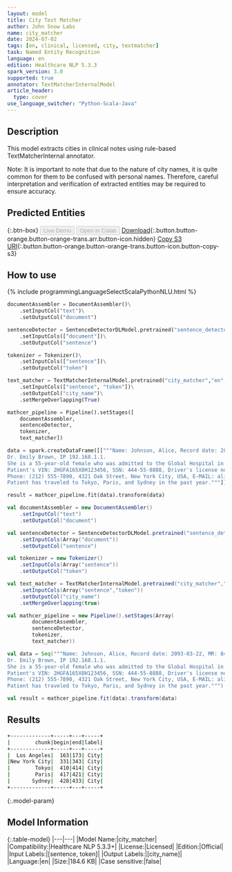 ```yaml
---
layout: model
title: City Text Matcher
author: John Snow Labs
name: city_matcher
date: 2024-07-02
tags: [en, clinical, licensed, city, textmatcher]
task: Named Entity Recognition
language: en
edition: Healthcare NLP 5.3.3
spark_version: 3.0
supported: true
annotator: TextMatcherInternalModel
article_header:
  type: cover
use_language_switcher: "Python-Scala-Java"
---
```


## Description

This model extracts cities in clinical notes using rule-based TextMatcherInternal annotator.

Note: It is important to note that due to the nature of city names, it is quite common for them to be confused with personal names. Therefore, careful interpretation and verification of extracted entities may be required to ensure accuracy.

## Predicted Entities



{:.btn-box}
<button class="button button-orange" disabled>Live Demo</button>
<button class="button button-orange" disabled>Open in Colab</button>
[Download](https://s3.amazonaws.com/auxdata.johnsnowlabs.com/clinical/models/city_matcher_en_5.3.3_3.0_1719894653884.zip){:.button.button-orange.button-orange-trans.arr.button-icon.hidden}
[Copy S3 URI](s3://auxdata.johnsnowlabs.com/clinical/models/city_matcher_en_5.3.3_3.0_1719894653884.zip){:.button.button-orange.button-orange-trans.button-icon.button-copy-s3}

## How to use



<div class="tabs-box" markdown="1">
{% include programmingLanguageSelectScalaPythonNLU.html %}
	
```python
documentAssembler = DocumentAssembler()\
    .setInputCol("text")\
    .setOutputCol("document")

sentenceDetector = SentenceDetectorDLModel.pretrained("sentence_detector_dl_healthcare","en","clinical/models")\
    .setInputCols(["document"])\
    .setOutputCol("sentence")

tokenizer = Tokenizer()\
    .setInputCols(["sentence"])\
    .setOutputCol("token")

text_matcher = TextMatcherInternalModel.pretrained("city_matcher","en","clinical/models") \
    .setInputCols(["sentence", "token"])\
    .setOutputCol("city_name")\
    .setMergeOverlapping(True)

mathcer_pipeline = Pipeline().setStages([
    documentAssembler,
    sentenceDetector,
    tokenizer,
    text_matcher])

data = spark.createDataFrame([["""Name: Johnson, Alice, Record date: 2093-03-22, MR: 846275.
Dr. Emily Brown, IP 192.168.1.1.
She is a 55-year-old female who was admitted to the Global Hospital in Los Angeles for hip replacement on 03/22/93.
Patient's VIN: 2HGFA165X8H123456, SSN: 444-55-8888, Driver's license no: C789012D.
Phone: (212) 555-7890, 4321 Oak Street, New York City, USA, E-MAIL: alice.johnson@example.com.
Patient has traveled to Tokyo, Paris, and Sydney in the past year."""]]).toDF("text")

result = mathcer_pipeline.fit(data).transform(data)
```
```scala
val documentAssembler = new DocumentAssembler()
	.setInputCol("text")
	.setOutputCol("document")

val sentenceDetector = SentenceDetectorDLModel.pretrained("sentence_detector_dl_healthcare","en","clinical/models")
	.setInputCols(Array("document"))
	.setOutputCol("sentence")

val tokenizer = new Tokenizer()
	.setInputCols(Array("sentence"))
	.setOutputCol("token")

val text_matcher = TextMatcherInternalModel.pretrained("city_matcher","en","clinical/models")
	.setInputCols(Array("sentence","token"))
	.setOutputCol("city_name")
	.setMergeOverlapping(true)

val mathcer_pipeline = new Pipeline().setStages(Array(
		documentAssembler,
		sentenceDetector,
		tokenizer,
		text_matcher))

val data = Seq("""Name: Johnson, Alice, Record date: 2093-03-22, MR: 846275.
Dr. Emily Brown, IP 192.168.1.1.
She is a 55-year-old female who was admitted to the Global Hospital in Los Angeles for hip replacement on 03/22/93.
Patient's VIN: 2HGFA165X8H123456, SSN: 444-55-8888, Driver's license no: C789012D.
Phone: (212) 555-7890, 4321 Oak Street, New York City, USA, E-MAIL: alice.johnson@example.com.
Patient has traveled to Tokyo, Paris, and Sydney in the past year.""").toDF("text")

val result = mathcer_pipeline.fit(data).transform(data)
```
</div>

## Results

```bash
+-------------+-----+---+-----+
|        chunk|begin|end|label|
+-------------+-----+---+-----+
|  Los Angeles|  163|173| City|
|New York City|  331|343| City|
|        Tokyo|  410|414| City|
|        Paris|  417|421| City|
|       Sydney|  428|433| City|
+-------------+-----+---+-----+
```

{:.model-param}
## Model Information

{:.table-model}
|---|---|
|Model Name:|city_matcher|
|Compatibility:|Healthcare NLP 5.3.3+|
|License:|Licensed|
|Edition:|Official|
|Input Labels:|[sentence, token]|
|Output Labels:|[city_name]|
|Language:|en|
|Size:|184.6 KB|
|Case sensitive:|false|
